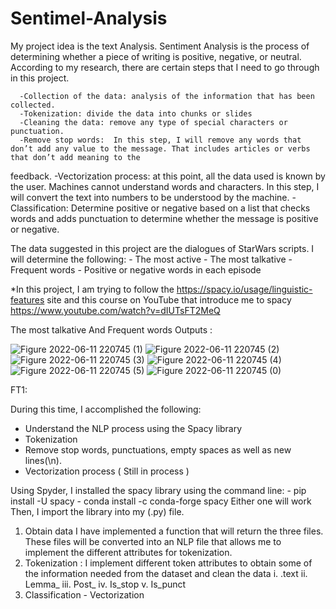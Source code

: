 # Sentimel-Analysis

My project idea is the text Analysis. 
Sentiment Analysis is the process of determining whether a piece of writing is positive, negative, or neutral.
According to my research, there are certain steps that I need to go through in this project.

      -Collection of the data: analysis of the information that has been collected. 
      -Tokenization: divide the data into chunks or slides 
      -Cleaning the data: remove any type of special characters or punctuation.
      -Remove stop words:  In this step, I will remove any words that don’t add any value to the message. That includes articles or verbs that don’t add meaning to the
feedback.
      -Vectorization process: at this point, all the data used is known by the user. Machines cannot understand words and characters. 
In this step, I will convert the text into numbers to be understood by the machine. 
      -Classification: Determine positive or negative based on a list that checks words and adds punctuation to determine whether the message is positive or negative.

The data suggested in this project are the dialogues of StarWars scripts. 
I will determine the following:
      -	The most active 
      -	The most talkative 
      -	Frequent words 
      -	Positive or negative words in each episode 


*In this project, I am trying to follow the  https://spacy.io/usage/linguistic-features site
and this course on YouTube that introduce me to spacy https://www.youtube.com/watch?v=dIUTsFT2MeQ 

The most talkative  And Frequent words  Outputs : 

![Figure 2022-06-11 220745 (1)](https://user-images.githubusercontent.com/106505515/173211289-1c043fc6-2b11-4dd4-8f75-edacb8607643.png)
![Figure 2022-06-11 220745 (2)](https://user-images.githubusercontent.com/106505515/173211290-4cf203a2-15cc-451f-8a79-26ca3ad54ce6.png)
![Figure 2022-06-11 220745 (3)](https://user-images.githubusercontent.com/106505515/173211291-40b68ef7-732b-4a6b-aa5f-681caed4acc1.png)
![Figure 2022-06-11 220745 (4)](https://user-images.githubusercontent.com/106505515/173211292-7e658a35-5982-4ba6-8523-721ec93afbb6.png)
![Figure 2022-06-11 220745 (5)](https://user-images.githubusercontent.com/106505515/173211293-737a0b1d-ee63-40ca-bb16-4602b225d837.png)
![Figure 2022-06-11 220745 (0)](https://user-images.githubusercontent.com/106505515/173211294-1e2c4888-c283-4149-8c20-c502bf6d200a.png)

FT1:


During this time, I accomplished the following:

-	Understand the NLP process using the Spacy library 
-	Tokenization 
-	Remove stop words, punctuations, empty spaces as well as new lines(\n).
- Vectorization process  ( Still in process ) 


Using Spyder, I installed the spacy library using the command line: 
      -	pip install -U spacy 
      -	conda install -c conda-forge spacy
Either one will work 
Then, I import the library into my (.py) file. 
1)	Obtain data 
I have implemented a function that will return the three files. These files will be converted into an NLP file that allows me to implement the different 
attributes for tokenization. 
2)	Tokenization : I implement different token attributes to obtain some of the information needed from the dataset and clean the data 
          i.	.text
          ii.	Lemma_
          iii.	Post_
          iv.	Is_stop
          v.	Is_punct 
3)	Classification - Vectorization 
                        
 





